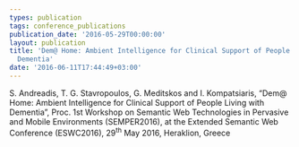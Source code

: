 ```yaml
---
types: publication
tags: conference_publications
publication_date: '2016-05-29T00:00:00'
layout: publication
title: 'Dem@ Home: Ambient Intelligence for Clinical Support of People Living with
  Dementia'
date: '2016-06-11T17:44:49+03:00'
---
```

<p>S. Andreadis, T. G. Stavropoulos, G. Meditskos and I. Kompatsiaris, “Dem@ Home: Ambient Intelligence for Clinical Support of People Living with Dementia”, Proc. 1st Workshop on Semantic Web Technologies in Pervasive and Mobile Environments (SEMPER2016), at the Extended Semantic Web Conference (ESWC2016), 29<sup>th</sup> May 2016, Heraklion, Greece</p>
